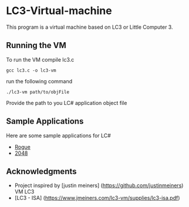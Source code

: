 # LC3-Virtual-machine

This program is a virtual machine based on LC3 or Little Computer 3.

## Running the VM
To run the VM compile lc3.c

    gcc lc3.c -o lc3-vm

run the following command

    ./lc3-vm path/to/objFile
Provide the path to you LC# application object file

## Sample Applications

Here are some sample applications for LC#
- [Rogue](https://www.jmeiners.com/lc3-vm/supplies/rogue.obj)
- [2048](https://www.jmeiners.com/lc3-vm/supplies/2048.obj)

## Acknowledgments

  - Project inspired by [justin meiners] (https://github.com/justinmeiners) VM LC3
  - [LC3 - ISA] (https://www.jmeiners.com/lc3-vm/supplies/lc3-isa.pdf)
